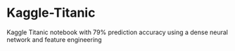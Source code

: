 # Kaggle-Titanic
Kaggle Titanic notebook with 79% prediction accuracy using a dense neural network and feature engineering
